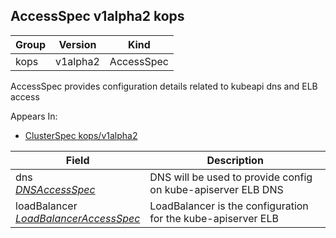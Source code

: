 ## AccessSpec v1alpha2 kops

Group        | Version     | Kind
------------ | ---------- | -----------
kops | v1alpha2 | AccessSpec



AccessSpec provides configuration details related to kubeapi dns and ELB access

<aside class="notice">
Appears In:

<ul> 
<li><a href="#clusterspec-v1alpha2-kops">ClusterSpec kops/v1alpha2</a></li>
</ul></aside>

Field        | Description
------------ | -----------
dns <br /> *[DNSAccessSpec](#dnsaccessspec-v1alpha2-kops)*    | DNS will be used to provide config on kube-apiserver ELB DNS
loadBalancer <br /> *[LoadBalancerAccessSpec](#loadbalanceraccessspec-v1alpha2-kops)*    | LoadBalancer is the configuration for the kube-apiserver ELB

